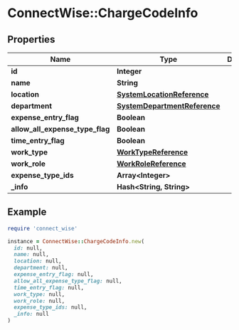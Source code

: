 # ConnectWise::ChargeCodeInfo

## Properties

| Name | Type | Description | Notes |
| ---- | ---- | ----------- | ----- |
| **id** | **Integer** |  | [optional] |
| **name** | **String** |  | [optional] |
| **location** | [**SystemLocationReference**](SystemLocationReference.md) |  | [optional] |
| **department** | [**SystemDepartmentReference**](SystemDepartmentReference.md) |  | [optional] |
| **expense_entry_flag** | **Boolean** |  | [optional] |
| **allow_all_expense_type_flag** | **Boolean** |  | [optional] |
| **time_entry_flag** | **Boolean** |  | [optional] |
| **work_type** | [**WorkTypeReference**](WorkTypeReference.md) |  | [optional] |
| **work_role** | [**WorkRoleReference**](WorkRoleReference.md) |  | [optional] |
| **expense_type_ids** | **Array&lt;Integer&gt;** |  | [optional] |
| **_info** | **Hash&lt;String, String&gt;** |  | [optional] |

## Example

```ruby
require 'connect_wise'

instance = ConnectWise::ChargeCodeInfo.new(
  id: null,
  name: null,
  location: null,
  department: null,
  expense_entry_flag: null,
  allow_all_expense_type_flag: null,
  time_entry_flag: null,
  work_type: null,
  work_role: null,
  expense_type_ids: null,
  _info: null
)
```

